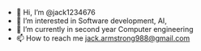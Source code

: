 - 👋 Hi, I’m @jack1234676
- 👀 I’m interested in Software development, AI,
- 🌱 I’m currently in second year Computer engineering
- 📫 How to reach me 
jack.armstrong988@gmail.com

<!---
jack1234676/jack1234676 is a ✨ special ✨ repository because its `README.md` (this file) appears on your GitHub profile.
You can click the Preview link to take a look at your changes.
--->
